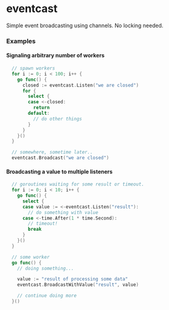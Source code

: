 # eventcast

Simple event broadcasting using channels. No locking needed.

### Examples

#### Signaling arbitrary number of workers

```go
  // spawn workers
  for i := 0; i < 100; i++ {
    go func() {
      closed := eventcast.Listen("we are closed")
      for {
        select {
        case <-closed:
          return
        default:
          // do other things
        }
      }
    }()
  }

  // somewhere, sometime later..
  eventcast.Broadcast("we are closed")
```

#### Broadcasting a value to multiple listeners

```go
  // goroutines waiting for some result or timeout.
  for i := 0; i < 10; i++ {
    go func() {
      select {
      case value := <-eventcast.Listen("result"):
        // do something with value
      case <-time.After(1 * time.Second):
        // timeout!
        break
      }
    }()
  }

  // some worker
  go func() {
    // doing something...

    value := "result of processing some data"
    eventcast.BroadcastWithValue("result", value)

    // continue doing more
  }()
```
